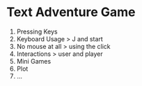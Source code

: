 Text Adventure Game
======

1. Pressing Keys
2. Keyboard Usage > J and start
3. No mouse at all > using the click
4. Interactions > user and player
5. Mini Games
6. Plot
7. ...
